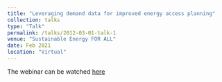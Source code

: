 ```yaml
---
title: "Leveraging demand data for improved energy access planning"
collection: talks
type: "Talk"
permalink: /talks/2012-03-01-talk-1
venue: "Sustainable Energy FOR ALL"
date: Feb 2021
location: "Virtual"
---
```


The webinar can be watched [here](https://www.seforall.org/events/leveraging-demand-data-for-improved-energy-access-planning)
